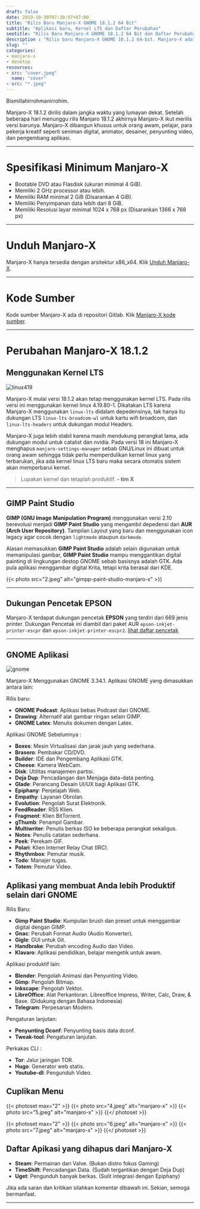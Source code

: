 ```yaml
---
draft: false
date: 2019-10-30T07:30:57+07:00
title: "Rilis Baru Manjaro-X GNOME 18.1.2 64 Bit"
subtitle: "Aplikasi baru, Kernel LTS dan Daftar Perubahan"
seotitle: "Rilis Baru Manjaro-X GNOME 18.1.2 64 Bit dan Daftar Perubahannya"
description : "Rilis baru Manjaro-X GNOME 18.1.2 64-bit. Manjaro-X adalah GNU/Linux dengan Lingkungan Destop GNOME yang dibuat khusus untuk Pengguna Awam, Desainer, Animator, Penyunting Film, dan Developer GTK. Manjaro-X juga menggunakan Linux LTS sebagai kernel baku disetiap rilisnya."
slug: ""
categories:
- manjaro-x
- desktop
resources:
- src: "cover.jpeg"
  name: "cover"
- src: "*.jpeg"
---
```


Bismillahirrohmanirrohim.

Manjaro-X 18.1.2 dirilis dalam jangka waktu yang lumayan dekat. Setelah beberapa hari menunggu rilis Manjaro 18.1.2 akhirnya Manjaro-X ikut merilis versi barunya. Manjaro-X dibangun khusus untuk orang awam, pelajar, para pekerja kreatif seperti seniman digital, animator, desainer, penyunting video, dan pengembang aplikasi.

***

# Spesifikasi Minimum Manjaro-X

- Bootable DVD atau Flasdisk (ukuran minimal 4 GiB).
- Memiliki 2 GHz processor atau lebih.
- Memiliki RAM minimal 2 GiB (Disarankan 4 GiB).
- Memiliki Penyimpanan data lebih dari 8 GiB.
- Memiliki Resolusi layar minimal 1024 x 768 px (Disarankan 1366 x 768 px)

***
# Unduh Manjaro-X

Manjaro-X hanya tersedia dengan arsitektur x86_x64. Klik [Unduh Manjaro-X](https://osdn.net/projects/manjaro-x/releases/).

***

# Kode Sumber

Kode sumber Manjaro-X ada di repositori Gitlab. Klik [Manjaro-X kode sumber](https://gitlab.com/hervyqa/manjaro-x/).

***

# Perubahan Manjaro-X 18.1.2

## Menggunakan Kernel LTS

![linux419](1.png)

Manjaro-X mulai versi 18.1.2 akan tetap menggunakan kernel LTS. Pada rilis versi ini menggunakan kernel linux 4.19.80-1. Dikatakan LTS karena Manjaro-X menggunakan `linux-lts` didalam depedensinya, tak hanya itu dukungan LTS `linux-lts-broadcom-wl` untuk kartu wifi broadcom, dan `linux-lts-headers` untuk dukungan modul Headers.

Manjaro-X juga lebih stabil karena masih mendukung perangkat lama, ada dukungan modul untuk catalist dan nvidia. Pada versi 18 ini Manjaro-X menghapus `manjaro-settings-manager` sebab GNU/Linux ini dibuat untuk orang awam sehingga tidak perlu memperdulikan kernel linux yang terbarukan, jika ada kernel linux LTS baru maka secara otomatis sistem akan memperbarui kernel.

> Lupakan kernel dan tetaplah produktif.
> __- tim X__

***

## GIMP Paint Studio

**GIMP (GNU Image Manipulation Program)** menggunakan versi 2.10 berevolusi menjadi **GIMP Paint Studio** yang mengambil depedensi dari **AUR (Arch User Repository)**. Tampilan Layout yang baru dan menggunakan icon legacy agar cocok dengan `lightmode` ataupun `darkmode`.

Alasan memasukkan **GIMP Paint Studio** adalah selain digunakan untuk memanipulasi gambar, **GIMP Paint Studio** mampu menggantikan digital painting di lingkungan destop GNOME sebab basisnya adalah GTK. Ada pula aplikasi menggambar digital Krita, tetapi krita berasal dari KDE.

{{< photo src="2.jpeg" alt="gimpp-paint-studio-manjaro-x" >}}

***

## Dukungan Pencetak EPSON 

Manjaro-X terdapat dukungan pencetak **EPSON** yang terdiri dari 669 jenis printer. Dukungan Pencetak ini diambil dari paket AUR `epson-inkjet-printer-escpr` dan `epson-inkjet-printer-escpr2`.
[lihat daftar pencetak](https://gitlab.com/hervyqa/manjaro-x/raw/master/manjaro-x-epson-list.txt)

***

## GNOME Aplikasi

![gnome](3.png)

Manjaro-X Menggunakan GNOME 3.34.1. Aplikasi GNOME yang dimasukkan antara lain:

Rilis baru:

* **GNOME Podcast**: Aplikasi bebas Podcast dari GNOME.
* **Drawing**: Alternatif alat gambar ringan selain GIMP.
* **GNOME Latex**: Menulis dokumen dengan Latex.

Aplikasi GNOME Sebelumnya :

* **Boxes**: Mesin Virtualisasi dan jarak jauh yang sederhana.
* **Brasero**: Pembakar CD/DVD.
* **Builder**: IDE dan Pengembang Aplikasi GTK.
* **Cheese**: Kamera WebCam.
* **Disk**: Utilitas manajemen partisi.
* **Deja Dup**: Pencadangan dan Menjaga data-data penting.
* **Glade**: Perancang Desain UI/UX bagi Aplikasi GTK.
* **Epiphany**: Penjelajah Web.
* **Empathy**: Layanan Obrolan.
* **Evolution**: Pengolah Surat Elektronik.
* **FeedReader**: RSS Klien.
* **Fragment**: Klien BitTorrent.
* **gThumb**: Penampil Gambar.
* **Multiwriter**: Penulis berkas ISO ke beberapa perangkat sekaligus.
* **Notes**: Penulis catatan sederhana.
* **Peek**: Perekam GIF.
* **Polari**: Klien Internet Relay Chat (IRC).
* **Rhythmbox**: Pemutar musik.
* **Todo**: Manajer tugas.
* **Totem**: Pemutar Video.

## Aplikasi yang membuat Anda lebih Produktif selain dari GNOME

Rilis Baru:

* **Gimp Paint Studio**: Kumpulan brush dan preset untuk menggambar digital dengan GIMP.
* **Gnac**: Perubah Format Audio (Audio Konverter).
* **Gigle**: GUI untuk Git.
* **Handbrake**: Perubah encoding Audio dan Video.
* **Klavaro**: Aplikasi pendidikan, belajar mengetik untuk awam.

Aplikasi produktif lain:

* **Blender**: Pengolah Animasi dan Penyunting Video.
* **Gimp**: Pengolah Bitmap.
* **Inkscape**: Pengolah Vektor.
* **LibreOffice**: Alat Perkantoran. Libreoffice Impress, Writer, Calc, Draw, & Base. (Didukung dengan Bahasa Indonesia)
* **Telegram**: Perpesanan Modern.

Pengaturan lanjutan:

* **Penyunting Dconf**: Penyunting basis data dconf.
* **Tweak-tool**: Pengaturan lanjutan.
 
Perkakas CLI :

* **Tor**: Jalur jaringan TOR.
* **Hugo**: Generator web statis.
* **Youtube-dl**: Pengunduh Video.

## Cuplikan Menu

{{< photoset max="2" >}}
  {{< photo src="4.jpeg" alt="manjaro-x" >}}
  {{< photo src="5.jpeg" alt="manjaro-x" >}}
{{</ photoset >}}

{{< photoset max="2" >}}
  {{< photo src="6.jpeg" alt="manjaro-x" >}}
  {{< photo src="7.jpeg" alt="manjaro-x" >}}
{{</ photoset >}}

## Daftar Apikasi yang dihapus dari Manjaro-X

* **Steam**: Permainan dari Valve. (Bukan distro fokus Gaming)
* **TimeShift**: Pencadangan Data. (Sudah tergantikan dengan Deja Dup)
* **Uget**: Pengunduh banyak berkas. (Sulit integrasi dengan Epiphany)

Jika ada saran dan kritikan silahkan komentar dibawah ini. Sekian, semoga bermanfaat.
***

